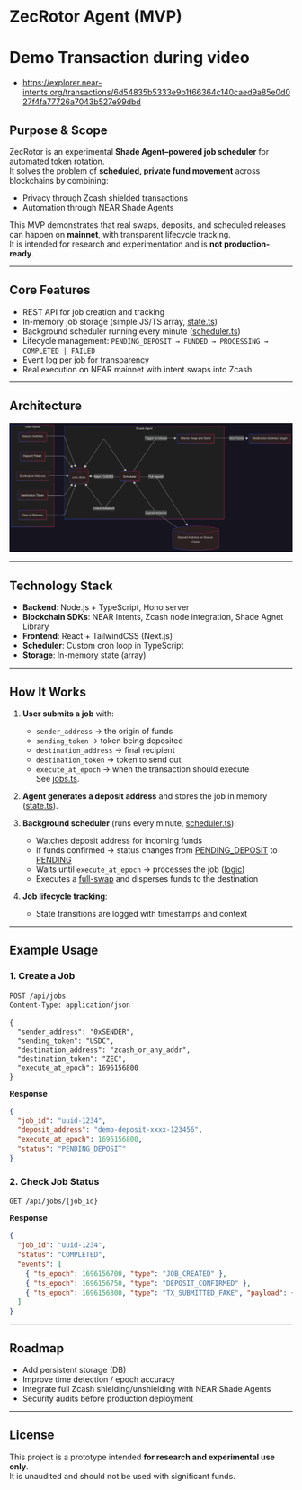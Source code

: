 # ZecRotor Agent (MVP)

# Demo Transaction during video

- https://explorer.near-intents.org/transactions/6d54835b5333e9b1f66364c140caed9a85e0d027f4fa77726a7043b527e99dbd

## Purpose & Scope
ZecRotor is an experimental **Shade Agent–powered job scheduler** for automated token rotation.  
It solves the problem of **scheduled, private fund movement** across blockchains by combining:
- Privacy through Zcash shielded transactions
- Automation through NEAR Shade Agents

This MVP demonstrates that real swaps, deposits, and scheduled releases can happen on **mainnet**, with transparent lifecycle tracking.  
It is intended for research and experimentation and is **not production-ready**.

---

## Core Features
- REST API for job creation and tracking
- In-memory job storage (simple JS/TS array, [state.ts](https://github.com/prakhar728/ZecRotor/blob/main/src/state.ts#L29))
- Background scheduler running every minute ([scheduler.ts](https://github.com/prakhar728/ZecRotor/blob/main/src/scheduler.ts#L8))
- Lifecycle management: `PENDING_DEPOSIT → FUNDED → PROCESSING → COMPLETED | FAILED`
- Event log per job for transparency
- Real execution on NEAR mainnet with intent swaps into Zcash

---

## Architecture

![Zec Rotor Architecture](./public/ZecRotor.png)

---

## Technology Stack
- **Backend**: Node.js + TypeScript, Hono server
- **Blockchain SDKs**: NEAR Intents, Zcash node integration, Shade Agnet Library
- **Frontend**: React + TailwindCSS (Next.js)
- **Scheduler**: Custom cron loop in TypeScript
- **Storage**: In-memory state (array)

---

## How It Works
1. **User submits a job** with:
   - `sender_address` → the origin of funds  
   - `sending_token` → token being deposited  
   - `destination_address` → final recipient  
   - `destination_token` → token to send out  
   - `execute_at_epoch` → when the transaction should execute  
   See [jobs.ts](https://github.com/prakhar728/ZecRotor/blob/main/src/routes/jobs.ts#L58).

2. **Agent generates a deposit address** and stores the job in memory ([state.ts](https://github.com/prakhar728/ZecRotor/blob/main/src/state.ts#L29)).

3. **Background scheduler** (runs every minute, [scheduler.ts](https://github.com/prakhar728/ZecRotor/blob/main/src/scheduler.ts#L8)):
   - Watches deposit address for incoming funds  
   - If funds confirmed → status changes from [PENDING_DEPOSIT](https://github.com/prakhar728/ZecRotor/blob/main/src/scheduler.ts#L20) to [PENDING](https://github.com/prakhar728/ZecRotor/blob/main/src/scheduler.ts#L42)  
   - Waits until `execute_at_epoch` → processes the job ([logic](https://github.com/prakhar728/ZecRotor/blob/main/src/scheduler.ts#L59))  
   - Executes a [full-swap](https://github.com/prakhar728/ZecRotor/blob/main/src/scheduler.ts#L68) and disperses funds to the destination

4. **Job lifecycle tracking**:  
   - State transitions are logged with timestamps and context

---

## Example Usage

### 1. Create a Job
```http
POST /api/jobs
Content-Type: application/json

{
  "sender_address": "0xSENDER",
  "sending_token": "USDC",
  "destination_address": "zcash_or_any_addr",
  "destination_token": "ZEC",
  "execute_at_epoch": 1696156800
}
```

**Response**
```json
{
  "job_id": "uuid-1234",
  "deposit_address": "demo-deposit-xxxx-123456",
  "execute_at_epoch": 1696156800,
  "status": "PENDING_DEPOSIT"
}
```

### 2. Check Job Status
```http
GET /api/jobs/{job_id}
```

**Response**
```json
{
  "job_id": "uuid-1234",
  "status": "COMPLETED",
  "events": [
    { "ts_epoch": 1696156700, "type": "JOB_CREATED" },
    { "ts_epoch": 1696156750, "type": "DEPOSIT_CONFIRMED" },
    { "ts_epoch": 1696156800, "type": "TX_SUBMITTED_FAKE", "payload": { "tx_id": "fake_uuid_1696156800" } }
  ]
}
```

---

## Roadmap
- Add persistent storage (DB)
- Improve time detection / epoch accuracy
- Integrate full Zcash shielding/unshielding with NEAR Shade Agents
- Security audits before production deployment

---

## License
This project is a prototype intended **for research and experimental use only**.  
It is unaudited and should not be used with significant funds.
